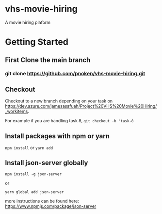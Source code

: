 # vhs-movie-hiring
A movie hiring plaform

# Getting Started

## First Clone the main branch
 ### git clone https://github.com/pnoken/vhs-movie-hiring.git

 ## Checkout
Checkout to a new branch depending on your task on https://dev.azure.com/jamesasafuah/Project%20VHS%20Movie%20Hiring/_workitems. 

For example if you are handling task 8, 
```git checkout -b "task-8```

## Install packages with npm or yarn

```npm install```
or
```yarn add```

## Install json-server globally

```npm install -g json-server```

or 

```yarn global add json-server```

more instructions can be found here: https://www.npmjs.com/package/json-server




